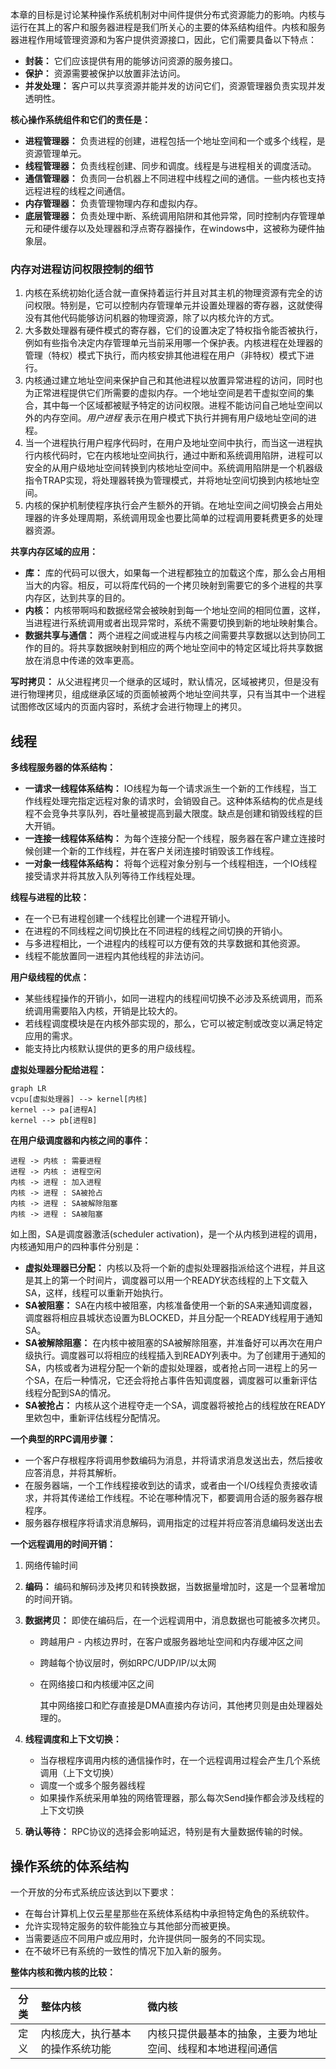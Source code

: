 本章的目标是讨论某种操作系统机制对中间件提供分布式资源能力的影响。内核与运行在其上的客户和服务器进程是我们所关心的主要的体系结构组件。内核和服务器进程作用域管理资源和为客户提供资源接口，因此，它们需要具备以下特点：

* **封装：** 它们应该提供有用的能够访问资源的服务接口。
* **保护：** 资源需要被保护以放置非法访问。
* **并发处理：** 客户可以共享资源并能并发的访问它们，资源管理器负责实现并发透明性。

**核心操作系统组件和它们的责任是：**

* **进程管理器：** 负责进程的创建，进程包括一个地址空间和一个或多个线程，是资源管理单元。
* **线程管理器：** 负责线程创建、同步和调度。线程是与进程相关的调度活动。
* **通信管理器：** 负责同一台机器上不同进程中线程之间的通信。一些内核也支持远程进程的线程之间通信。
* **内存管理器：** 负责管理物理内存和虚拟内存。
* **底层管理器：** 负责处理中断、系统调用陷阱和其他异常，同时控制内存管理单元和硬件缓存以及处理器和浮点寄存器操作，在windows中，这被称为硬件抽象层。

### 内存对进程访问权限控制的细节

1. 内核在系统初始化适合就一直保持着运行并且对其主机的物理资源有完全的访问权限。特别是，它可以控制内存管理单元并设置处理器的寄存器，这就使得没有其他代码能够访问机器的物理资源，除了以内核允许的方式。
2. 大多数处理器有硬件模式的寄存器，它们的设置决定了特权指令能否被执行，例如有些指令决定内存管理单元当前采用哪一个保护表。内核进程在处理器的管理（特权）模式下执行，而内核安排其他进程在用户（非特权）模式下进行。
3. 内核通过建立地址空间来保护自己和其他进程以放置异常进程的访问，同时也为正常进程提供它们所需要的虚拟内存。一个地址空间是若干虚拟空间的集合，其中每一个区域都被赋予特定的访问权限。进程不能访问自己地址空间以外的内存空间。*用户进程* 表示在用户模式下执行并拥有用户级地址空间的进程。
4. 当一个进程执行用户程序代码时，在用户及地址空间中执行，而当这一进程执行内核代码时，它在内核地址空间执行，通过中断和系统调用陷阱，进程可以安全的从用户级地址空间转换到内核地址空间中。系统调用陷阱是一个机器级指令TRAP实现，将处理器转换为管理模式，并将地址空间切换到内核地址空间。
5. 内核的保护机制使程序执行会产生额外的开销。在地址空间之间切换会占用处理器的许多处理周期，系统调用现金也要比简单的过程调用要耗费更多的处理器资源。

**共享内存区域的应用：**

* **库：** 库的代码可以很大，如果每一个进程都独立的加载这个库，那么会占用相当大的内容。相反，可以将库代码的一个拷贝映射到需要它的多个进程的共享内存区，达到共享的目的。
* **内核：** 内核带啊吗和数据经常会被映射到每一个地址空间的相同位置，这样，当进程进行系统调用或者出现异常时，系统不需要切换到新的地址映射集合。
* **数据共享与通信：** 两个进程之间或进程与内核之间需要共享数据以达到协同工作的目的。将共享数据映射到相应的两个地址空间中的特定区域比将共享数据放在消息中传递的效率更高。

**写时拷贝：** 从父进程拷贝一个继承的区域时，默认情况，区域被拷贝，但是没有进行物理拷贝，组成继承区域的页面帧被两个地址空间共享，只有当其中一个进程试图修改区域内的页面内容时，系统才会进行物理上的拷贝。

## 线程

**多线程服务器的体系结构：**

* **一请求一线程体系结构：** IO线程为每一个请求派生一个新的工作线程，当工作线程处理完指定远程对象的请求时，会销毁自己。这种体系结构的优点是线程不会竞争共享队列，吞吐量被提高到最大限度。缺点是创建和销毁线程的巨大开销。
* **一连接一线程体系结构：** 为每个连接分配一个线程，服务器在客户建立连接时候创建一个新的工作线程，并在客户关闭连接时销毁该工作线程。
* **一对象一线程体系结构：** 将每个远程对象分别与一个线程相连，一个IO线程接受请求并将其放入队列等待工作线程处理。

**线程与进程的比较：**

* 在一个已有进程创建一个线程比创建一个进程开销小。
* 在进程的不同线程之间切换比在不同进程的线程之间切换的开销小。
* 与多进程相比，一个进程内的线程可以方便有效的共享数据和其他资源。
* 线程不能放置同一进程内其他线程的非法访问。

**用户级线程的优点：**

* 某些线程操作的开销小，如同一进程内的线程间切换不必涉及系统调用，而系统调用需要陷入内核，开销是比较大的。
* 若线程调度模块是在内核外部实现的，那么，它可以被定制或改变以满足特定应用的需求。
* 能支持比内核默认提供的更多的用户级线程。

**虚拟处理器分配给进程：**

```mermaid
graph LR
vcpu[虚拟处理器] --> kernel[内核]
kernel --> pa[进程A]
kernel --> pb[进程B]
```

**在用户级调度器和内核之间的事件：**

```sequence
进程 -> 内核 : 需要进程
进程 -> 内核 : 进程空闲
内核 -> 进程 : 加入进程
内核 -> 进程 : SA被抢占
内核 -> 进程 : SA被解除阻塞
内核 -> 进程 : SA被阻塞
```

如上图，SA是调度器激活(scheduler activation)，是一个从内核到进程的调用，内核通知用户的四种事件分别是：

* **虚拟处理器已分配：** 内核以及将一个新的虚拟处理器指派给这个进程，并且这是其上的第一个时间片，调度器可以用一个READY状态线程的上下文载入SA，这样，线程可以重新开始执行。
* **SA被阻塞：** SA在内核中被阻塞，内核准备使用一个新的SA来通知调度器，调度器将相应县城状态设置为BLOCKED，并且分配一个READY线程用于通知SA。
* **SA被解除阻塞：** 在内核中被阻塞的SA被解除阻塞，并准备好可以再次在用户级执行。调度器可以将相应的线程插入到READY列表中。为了创建用于通知的SA，内核或者为进程分配一个新的虚拟处理器，或者抢占同一进程上的另一个SA，在后一种情况，它还会将抢占事件告知调度器，调度器可以重新评估线程分配到SA的情况。
* **SA被抢占：** 内核从这个进程夺走一个SA，调度器将被抢占的线程放在READY里欸包中，重新评估线程分配情况。

**一个典型的RPC调用步骤：**

* 一个客户存根程序将调用参数编码为消息，并将请求消息发送出去，然后接收应答消息，并将其解析。
* 在服务器端，一个工作线程接收到达的请求，或者由一个I/O线程负责接收请求，并将其传递给工作线程。不论在哪种情况下，都要调用合适的服务器存根程序。
* 服务器存根程序将请求消息解码，调用指定的过程并将应答消息编码发送出去

**一个远程调用的时间开销：**

1. 网络传输时间

2. **编码：** 编码和解码涉及拷贝和转换数据，当数据量增加时，这是一个显著增加的时间开销。

3. **数据拷贝：** 即使在编码后，在一个远程调用中，消息数据也可能被多次拷贝。

   * 跨越用户 - 内核边界时，在客户或服务器地址空间和内存缓冲区之间

   * 跨越每个协议层时，例如RPC/UDP/IP/以太网

   * 在网络接口和内核缓冲区之间

     其中网络接口和贮存直接是DMA直接内存访问，其他拷贝则是由处理器处理的。

4. **线程调度和上下文切换：** 

   * 当存根程序调用内核的通信操作时，在一个远程调用过程会产生几个系统调用（上下文切换）
   * 调度一个或多个服务器线程
   * 如果操作系统采用单独的网络管理器，那么每次Send操作都会涉及线程的上下文切换

5. **确认等待：** RPC协议的选择会影响延迟，特别是有大量数据传输的时候。

## 操作系统的体系结构

一个开放的分布式系统应该达到以下要求：

* 在每台计算机上仅云星星那些在系统体系结构中承担特定角色的系统软件。
* 允许实现特定服务的软件能独立与其他部分而被更换。
* 当需要适应不同用户或应用时，允许提供同一服务的不同实现。
* 在不破坏已有系统的一致性的情况下加入新的服务。

**整体内核和微内核的比较：**

| 分类 | 整体内核                         | 微内核                                                       |
| :--: | :------------------------------- | :----------------------------------------------------------- |
| 定义 | 内核庞大，执行基本的操作系统功能 | 内核只提供最基本的抽象，主要为地址空间、线程和本地进程间通信 |

